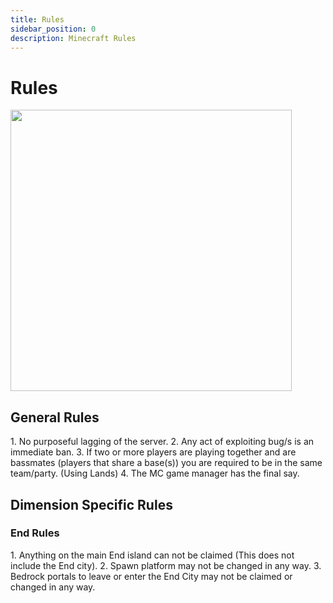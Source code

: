 ```yaml
---
title: Rules
sidebar_position: 0
description: Minecraft Rules
---
```

<span class="game-mc">

# Rules

</span>
<div class="flex-vcenter mb-1">
<img src="https://i.pinimg.com/736x/67/35/aa/6735aa12801c2bccd2de46089e0463bb.jpg" width="450px"/>
</div>

<span class="game-mc">

## General Rules

</span>
1. No purposeful lagging of the server.
2. Any act of exploiting bug/s is an immediate ban.
3. If two or more players are playing together and are bassmates (players that share a base(s)) you are required to be in the same team/party. (Using Lands)
4. The MC game manager has the final say.

<span class="game-mc">

## Dimension Specific Rules

</span>

<span class="game-mc">

### End Rules

</span>
1. Anything on the main End island can not be claimed (This does not include the End city).
2. Spawn platform may not be changed in any way.
3. Bedrock portals to leave or enter the End City may not be claimed or changed in any way.
